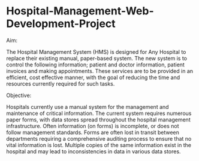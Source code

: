 # Hospital-Management-Web-Development-Project
Aim:

The Hospital Management System (HMS) is designed for Any Hospital to replace their existing manual, paper-based system. The new system is to control the following information; patient and doctor information, patient invoices and making appointments. These services are to be provided in an efficient, cost effective manner, with the goal of reducing the time and resources currently required for such tasks.

Objective:

Hospitals currently use a manual system for the management and maintenance of critical information. The current system requires numerous paper forms, with data stores spread throughout the hospital management infrastructure. Often information (on forms) is incomplete, or does not follow management standards. Forms are often lost in transit between departments requiring a comprehensive auditing process to ensure that no vital information is lost. Multiple copies of the same information exist in the hospital and may lead to inconsistencies in data in various data stores.
